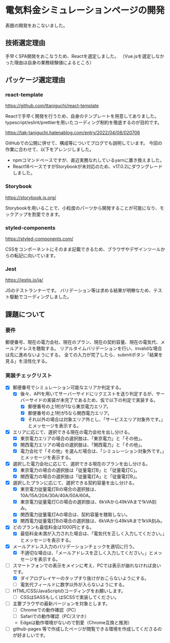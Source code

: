 # 電気料金シミュレーションページの開発

表題の開発をおこないました。

## 技術選定理由

手早くSPA開発をおこなうため、Reactを選定しました。
（Vue.jsを選定しなかった理由は自身の業務経験値によるところ）

## パッケージ選定理由

### react-template

<https://github.com/ttaniguchi/react-template>

Reactで手早く開発を行うため、自身のテンプレートを用意してありました。
typescript/eslint/prettierを用いたコーディング制約を徹底するのが目的です。

<https://tak-taniguchi.hatenablog.com/entry/2022/04/08/020706>

GitHubでの公開に併せて、構成等についてブログでも説明しています。
今回の作業に合わせて、以下をアレンジしました。

- npmコマンドベースですが、直近実務なれしているyarnに置き換えました。
- React18ベースですがStorybookが未対応のため、v17.0.2にダウングレードしました。

### Storybook

<https://storybook.js.org/>

Storybookを用いることで、小粒度のパーツから開発することが可能になり、モックアップを割愛できます。

### styled-components

<https://styled-components.com/>

CSSをコンポーネントにそのまま記載できるため、ブラウザやデザインツールからの転記に向いています。

### Jest

<https://jestjs.io/ja/>

JSのテストランナーです。
バリデーション等は求める結果が明瞭なため、テスト駆動でコーディングしました。

## 課題について

### 要件

郵便番号、現在の電力会社、現在のプラン、現在の契約容量、現在の電気代、メールアドレスを聴取する。
リアルタイムバリデーションを行い、invalidな場合は先に進めないようにする。
全ての入力が完了したら、submitボタン「結果を見る」を活性化する。

### 実装チェックリスト

- [x] 郵便番号でシミュレーション可能なエリアか判定する。
  - [x] 後々、APIを用いてサーバーサイドにリクエストを送り判定するが、サーバーサイドの実装が未完了であるため、仮で以下の判定で実装する。
    - [x] 郵便番号の上1桁が1なら東京電力エリア。
    - [x] 郵便番号の上1桁が5なら関西電力エリア。
    - [x] それ以外の場合は対象エリア外とし、「サービスエリア対象外です。」とメッセージを表示する。
- [x] エリアに応じて、選択できる現在の電力会社を出し分ける。
  - [x] 東京電力エリアの場合の選択肢は、「東京電力」と「その他」。
  - [x] 関西電力エリアの場合の選択肢は、「関西電力」と「その他」。
  - [x] 電力会社で「その他」を選んだ場合は、「シミュレーション対象外です。」とメッセージを表示する。
- [x] 選択した電力会社に応じて、選択できる現在のプランを出し分ける。
  - [x] 東京電力の場合の選択肢は「従量電灯B」と「従量電灯C」。
  - [x] 関西電力の場合の選択肢は「従量電灯A」と「従量電灯B」。
- [x] 選択したプランに応じて、選択できる契約容量を出し分ける。
  - [x] 東京電力従量電灯Bの場合の選択肢は、10A/15A/20A/30A/40A/50A/60A。
  - [x] 東京電力従量電灯Cの場合の選択肢は、6kVAから49kVAまで1kVA刻み。
  - [x] 関西電力従量電灯Aの場合は、契約容量を聴取しない。
  - [x] 関西電力従量電灯Bの場合の選択肢は、6kVAから49kVAまで1kVA刻み。
- [x] どのプランも最低料金は1000円とする。
  - [x] 最低料金未満が入力された場合は、「電気代を正しく入力してください。」とメッセージを表示する。
- [x] メールアドレス入力のバリデーションチェックを適切に行う。
  - [x] 不適切な場合は、「メールアドレスを正しく入力してください。」とメッセージを表示する。
- [ ] スマートフォンでの表示をメインに考え、PCでは表示が崩れなければ良いです。
  - [x] ダイアログレイヤーのタップすり抜けがおこらないようにする。
  - [ ] 電気代フィールドに数字以外が入らないようにする。
- [ ] HTML/CSS/JavaScriptのコーディングをお願いします。
  - [ ] CSSはSASSもしくはSCSSで実装してください。
- [ ] 主要ブラウザの最新バージョンを対象とします。
  - [ ] Chromeでの動作確認（PC）
  - [ ] Safariでの動作確認（PC/スマホ）
  - Edgeは動作環境がないので割愛（Chrome互換と推測）
- [ ] github-pages 等で作成したページが閲覧できる環境を作成してくださるのが好ましいです。
